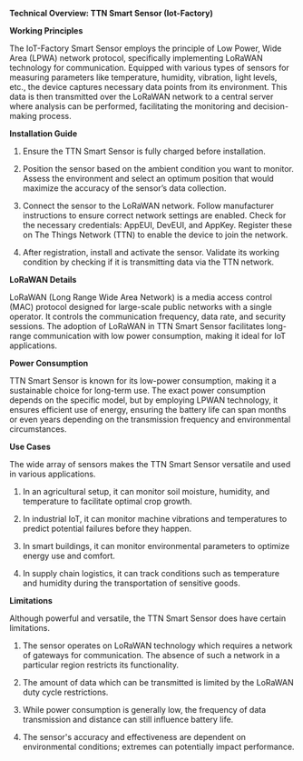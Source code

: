 **Technical Overview: TTN Smart Sensor (Iot-Factory)**

**Working Principles**

The IoT-Factory Smart Sensor employs the principle of Low Power, Wide Area (LPWA) network protocol, specifically implementing LoRaWAN technology for communication. Equipped with various types of sensors for measuring parameters like temperature, humidity, vibration, light levels, etc., the device captures necessary data points from its environment. This data is then transmitted over the LoRaWAN network to a central server where analysis can be performed, facilitating the monitoring and decision-making process. 

**Installation Guide**

1. Ensure the TTN Smart Sensor is fully charged before installation.
   
2. Position the sensor based on the ambient condition you want to monitor. Assess the environment and select an optimum position that would maximize the accuracy of the sensor’s data collection.

3. Connect the sensor to the LoRaWAN network. Follow manufacturer instructions to ensure correct network settings are enabled. Check for the necessary credentials: AppEUI, DevEUI, and AppKey. Register these on The Things Network (TTN) to enable the device to join the network.

4. After registration, install and activate the sensor. Validate its working condition by checking if it is transmitting data via the TTN network.

**LoRaWAN Details**

LoRaWAN (Long Range Wide Area Network) is a media access control (MAC) protocol designed for large-scale public networks with a single operator. It controls the communication frequency, data rate, and security sessions. The adoption of LoRaWAN in TTN Smart Sensor facilitates long-range communication with low power consumption, making it ideal for IoT applications.

**Power Consumption**

TTN Smart Sensor is known for its low-power consumption, making it a sustainable choice for long-term use. The exact power consumption depends on the specific model, but by employing LPWAN technology, it ensures efficient use of energy, ensuring the battery life can span months or even years depending on the transmission frequency and environmental circumstances. 

**Use Cases**

The wide array of sensors makes the TTN Smart Sensor versatile and used in various applications. 

1. In an agricultural setup, it can monitor soil moisture, humidity, and temperature to facilitate optimal crop growth.

2. In industrial IoT, it can monitor machine vibrations and temperatures to predict potential failures before they happen.

3. In smart buildings, it can monitor environmental parameters to optimize energy use and comfort.

4. In supply chain logistics, it can track conditions such as temperature and humidity during the transportation of sensitive goods.

**Limitations**

Although powerful and versatile, the TTN Smart Sensor does have certain limitations. 

1. The sensor operates on LoRaWAN technology which requires a network of gateways for communication. The absence of such a network in a particular region restricts its functionality.

2. The amount of data which can be transmitted is limited by the LoRaWAN duty cycle restrictions.

3. While power consumption is generally low, the frequency of data transmission and distance can still influence battery life.
   
4. The sensor's accuracy and effectiveness are dependent on environmental conditions; extremes can potentially impact performance.